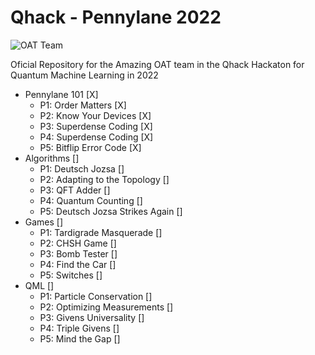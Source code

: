 # Qhack - Pennylane 2022

![OAT Team]("https://github.com/dedsylva/Qhack2022/images/oat.jpg")


Oficial Repository for the Amazing OAT team in the Qhack Hackaton for Quantum Machine Learning in 2022


- Pennylane 101 [X]
  - P1: Order Matters [X]
  - P2: Know Your Devices [X]
  - P3: Superdense Coding [X]
  - P4: Superdense Coding [X]
  - P5: Bitflip Error Code [X]
- Algorithms []
  - P1: Deutsch Jozsa []
  - P2: Adapting to the Topology []
  - P3: QFT Adder []
  - P4: Quantum Counting []
  - P5: Deutsch Jozsa Strikes Again [] 
- Games []
  - P1: Tardigrade Masquerade []
  - P2: CHSH Game []
  - P3: Bomb Tester []
  - P4: Find the Car []
  - P5: Switches []
- QML []
  - P1: Particle Conservation []
  - P2: Optimizing Measurements []
  - P3: Givens Universality []
  - P4: Triple Givens []
  - P5: Mind the Gap []
